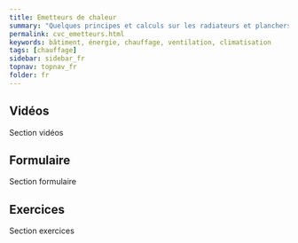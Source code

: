 ```yaml
---
title: Emetteurs de chaleur
summary: "Quelques principes et calculs sur les radiateurs et planchers chauffants"
permalink: cvc_emetteurs.html
keywords: bâtiment, énergie, chauffage, ventilation, climatisation
tags: [chauffage]
sidebar: sidebar_fr
topnav: topnav_fr
folder: fr
---
```


## Vidéos

Section vidéos

## Formulaire

Section formulaire

## Exercices

Section exercices
